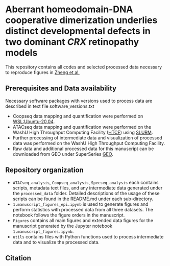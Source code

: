 # Aberrant homeodomain-DNA cooperative dimerization underlies distinct developmental defects in two dominant _CRX_ retinopathy models
This repository contains all codes and selected processed data necessary to reproduce figures in [Zheng et al.](https://pubmed.ncbi.nlm.nih.gov/38559186/)

## Prerequisites and Data availability
Necessary software packages with versions used to process data are described in text file software_versions.txt
- Coopseq data mapping and quantification were performed on [WSL:Ubuntu-20.04](https://docs.microsoft.com/en-us/windows/wsl/).
- ATACseq data mapping and quantification were performed on the WashU High Throughput Computing Facility ([HTCF](https://htcf.wustl.edu/docs/)) using [SLURM](https://slurm.schedmd.com/documentation.html).
- Further processing of intermediate data and visualization of processed data was performed on the WashU High Throughput Computing Facility.
- Raw data and additional processed data for this manuscript can be downloaded from GEO under SuperSeries [GEO](link_to_chipseq_GEO).

## Repository organization
- `ATACseq_analysis`, `Coopseq_analysis`, `Specseq_analysis` each contains scripts, metadata text files, and any intermediate data generated under the `processed_data` folder. Detailed descriptions of the usage of these scripts can be found in the README.md under each sub-directory.
- `1.manuscript_figures_epi.ipynb` is used to generate figures and perform statistics with processed data from all three datasets. The notebook follows the figure orders in the manuscript.
- `Figures` contains all main figures and extended data figures for the manuscript generated by the Jupyter notebook `1.manuscript_figures.ipynb`.
- `utils` contains files with Python functions used to process intermediate data and to visualize the processed data.

## Citation

    